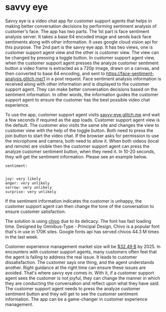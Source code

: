 # savvy eye
Savvy eye is a video chat app for customer support agents that helps in making better conversation decisions by performing sentiment analysis of customer's face. The app has two parts. The 1st part is face sentiment analysis server. It takes a base 64 encoded image and sends back face sentiments along with other information. It uses google cloud vision api for this purpose. The 2nd part is the savvy eye app. It has two views, one is customer support agent view and the other is customer view. The view can be changed by pressing a toggle button. In customer support agent view, when the customer support agent presses the analyze customer sentiment button a video frame is extracted as a 720p image, drawn on a canvas, and then converted to base 64 encoding, and sent to https://face-sentiment-analysis.glitch.me/1 in a post request. Face sentiment analysis information is received along with other information and is displayed to the customer support agent. They can make better conversation decisions based on the sentiment information. In other words, the information guides the customer support agent to ensure the customer has the best possible video chat experience.

To use the app, customer support agent visits [savvy-eye.glitch.me](https://savvy-eye.glitch.me/) and wait a few seconds if required as the app loads. Customer support agent view is the default. The customer also visits the same site and changes the view to customer view with the help of the toggle button. Both need to press the join button to start the video chat. If the browser asks for permission to use the microphone and camera, both need to allow it. When both videos (local and remote) are visible then the customer support agent can press the analyze customer sentiment button, when they need it. In 10-20 seconds, they will get the sentiment information. Please see an example below.
```
sentiment:


joy: very likely
anger: very unlikely
sorrow: very unlikely
surprise: very unlikely
```
If the sentiment information indicates the customer is unhappy, the customer support agent can then change the tone of the conversation to ensure customer satisfaction.

The solution is using [chivo](https://fonts.google.com/specimen/Chivo) due to its delicacy. The font has fast loading time. Designed by Omnibus-Type - Principal Design, Chivo is a popular font that's in use in 170K sites. Google fonts api has served chivos 44.3 M times in the last week.

Customer experience management market size will be [$32.49 B](https://www.grandviewresearch.com/press-release/global-customer-experience-management-cem-market) by 2025. In encounters with customer support agents, many customers often feel that the agent is failing to address the real issue. It leads to customer dissatisfaction. The customer says one thing, and the agent understands another. Right guidance at the right time can ensure these issues are avoided. That's where savvy eye comes in. With it, if a customer support agent sees the customer is not joyful, they can change the manner in which they are conducting the conversation and reflect upon what they have said. The customer support agent needs to press the analyze customer sentiment button and they will get to see the customer sentiment information. The app can be a game-changer in customer experience management.
